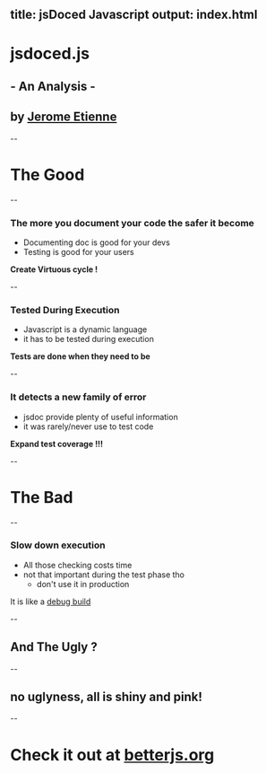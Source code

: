 title: jsDoced Javascript
output: index.html
--

<base target='_blank'/>
<style>pre { background: lightgrey; font-size: 100%;}</style>

# jsdoced.js
## - An Analysis -
## by [Jerome Etienne](http://twitter.com/jerome_etienne)

--

# The Good

--

### The more you document your code the safer it become

- Documenting doc is good for your devs
- Testing is good for your users

**Create Virtuous cycle !**

--

### Tested During Execution

* Javascript is a dynamic language
* it has to be tested during execution

**Tests are done when they need to be**

--

### It detects a new family of error 

* jsdoc provide plenty of useful information
* it was rarely/never use to test code

**Expand test coverage !!!**

--

# The Bad

--

### Slow down execution

* All those checking costs time
* not that important during the test phase tho
  * don't use it in production

It is like a [debug build](http://vinayakgarg.wordpress.com/2012/03/31/difference-between-debug-build-and-release-build/)


--

## And The Ugly ?

--

## no uglyness, all is shiny and pink!

--

# Check it out at [betterjs.org](http://betterjs.org/docs/betterjs-jsdoced.js.html)

